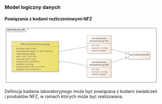 ### Model logiczny danych

#### Powiązania z kodami rozliczeniowymi NFZ

![](assets/diagrams/Rozliczenia_NFZ.png)

Definicja badania laboratoryjnego może być powiązana z kodami świadczeń i produktów NFZ, w ramach których może być realizowana.